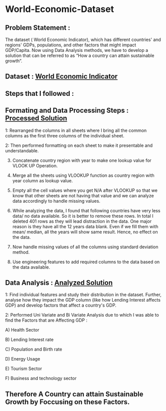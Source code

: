 # World-Economic-Dataset

## Problem Statement :
The dataset ( World Economic Indicator), which has different countries' and regions' GDPs, populations, and other factors that might impact GDP/Capita. Now using Data Analysis methods, we have to develop a solution that can be referred to as “How a country can attain sustainable growth“.

## Dataset : [World Economic Indicator](https://docs.google.com/spreadsheets/d/1JKS-C_gXbFWzj-RreMZ1p92t4mjGoDhf49vQhuYpMlI/edit#gid=1984831915)


## Steps that I followed :

## Formating and Data Processing Steps : [Processed Solution](https://docs.google.com/spreadsheets/d/14B7R95CfDIaYdKh9VpwOe6ImL9gAy88e/edit#gid=1309026418)  


1: Rearranged the columns in all sheets where I bring all the common columns as the first three columns of the individual sheet.

2: Then performed formatting on each sheet to make it presentable and understandable.

3. Concatenate country region with year to make one lookup value for VLOOK UP Operation.

4. Merge all the sheets using VLOOKUP function as country region with year column as lookup value.

5. Empty all the cell values where you get N/A after VLOOKUP so that we know that other sheets are not having that value and we can analyze data accordingly to            handle missing values. 

6. While analyzing the data, I found that following countries have very less data/ no data available. So it is better to remove these rows. In total I deleted 401        rows as they will lead distraction in the data. One major reason is they have all the 12 years data blank. Even if we fill them with mean/ median, all the years        will show same result. Hence, no effect on the data. 
 
7. Now handle missing values of all the columns using standard deviation method. 

8. Use engineering features to add required columns to the data based on the data available.

## Data Analysis : [Analyzed Solution](https://docs.google.com/spreadsheets/d/1wjyQfm3oS3rawAGBE2R94SfKl0YWTPnL/edit#gid=315307772)

1: Find individual features and study their distribution in the dataset. Further, analyse how they impact the GDP column (like how Lending Interest affects GDP) and
develop factors that affect a country's GDP.

2: Performed Uni Variate and Bi Variate Analysis due to which I was able to find the Factors that are Affecting GDP :


A) Health Sector

B) Lending Interest rate

C) Population and Birth rate

D) Energy Usage

E) Tourism Sector

F) Business and technology sector 

## Therefore A Country can attain Sustainable Growth by Foccusing on these Factors.
